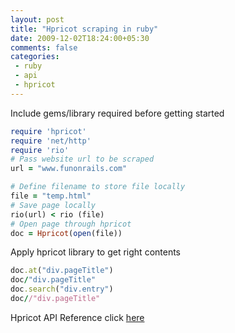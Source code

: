 ```yaml
---
layout: post
title: "Hpricot scraping in ruby"
date: 2009-12-02T18:24:00+05:30
comments: false
categories:
 - ruby
 - api
 - hpricot
---
```


Include gems/library required before getting started 
```ruby
require 'hpricot'
require 'net/http'
require 'rio'
# Pass website url to be scraped
url = "www.funonrails.com"

# Define filename to store file locally
file = "temp.html"
# Save page locally
rio(url) < rio (file)
# Open page through hpricot
doc = Hpricot(open(file))
```
Apply hpricot library to get right contents
```ruby
doc.at("div.pageTitle")
doc/"div.pageTitle"
doc.search("div.entry")
doc//"div.pageTitle"
```
Hpricot API Reference click [here](http://rdoc.info/github/hpricot/hpricot/Hpricot/Doc)
